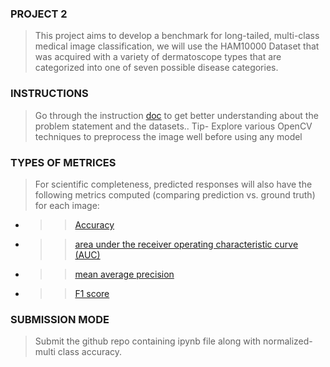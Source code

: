 ### PROJECT 2
> This project aims to develop a benchmark for long-tailed, multi-class medical image classification, we will use the HAM10000 Dataset that was acquired with a variety of dermatoscope types that are categorized into one of seven possible disease categories.


### INSTRUCTIONS
> Go through the instruction [doc](https://docs.google.com/document/d/1xpSxyq8pRyjPRciQb3tOjV24K7pqniHY/edit?usp=sharing&ouid=102124429604486730187&rtpof=true&sd=true) to get better understanding about the problem statement and the datasets..
> Tip- Explore various OpenCV techniques to preprocess the image well before using any model

### TYPES OF METRICES
>For scientific completeness, predicted responses will also have the following metrics computed (comparing prediction vs. ground truth) for each image:

* >>[Accuracy](https://en.wikipedia.org/wiki/Accuracy_and_precision#In_binary_classification)
* >>[area under the receiver operating characteristic curve (AUC)](https://en.wikipedia.org/wiki/Receiver_operating_characteristic#Area_under_the_curve)
* >>[mean average precision](http://fastml.com/what-you-wanted-to-know-about-mean-average-precision/)
* >>[F1 score](https://en.wikipedia.org/wiki/F1_score)

### SUBMISSION MODE
> Submit the github repo containing ipynb file along with normalized-multi class accuracy. 
